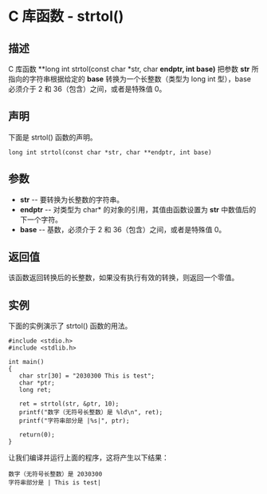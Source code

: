 
# C 库函数 - strtol()

  

## 描述

C 库函数 **long int strtol(const char *str, char **endptr, int base)** 把参数 **str** 所指向的字符串根据给定的 **base** 转换为一个长整数（类型为 long int 型），base 必须介于 2 和 36（包含）之间，或者是特殊值 0。

## 声明

下面是 strtol() 函数的声明。

```
long int strtol(const char *str, char **endptr, int base)

```

## 参数

*   **str** -- 要转换为长整数的字符串。
*   **endptr** -- 对类型为 char* 的对象的引用，其值由函数设置为 **str** 中数值后的下一个字符。
*   **base** -- 基数，必须介于 2 和 36（包含）之间，或者是特殊值 0。

## 返回值

该函数返回转换后的长整数，如果没有执行有效的转换，则返回一个零值。

## 实例

下面的实例演示了 strtol() 函数的用法。

```
#include <stdio.h>
#include <stdlib.h>

int main()
{
   char str[30] = "2030300 This is test";
   char *ptr;
   long ret;

   ret = strtol(str, &ptr, 10);
   printf("数字（无符号长整数）是 %ld\n", ret);
   printf("字符串部分是 |%s|", ptr);

   return(0);
}

```

让我们编译并运行上面的程序，这将产生以下结果：

```
数字（无符号长整数）是 2030300
字符串部分是 | This is test|

```

  

